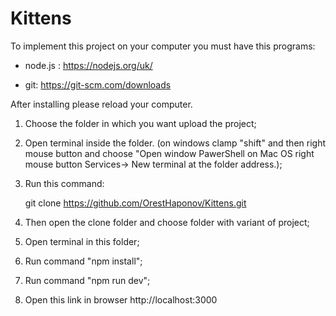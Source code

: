 # Kittens
To implement this project on your computer you must have this programs: 

- node.js : https://nodejs.org/uk/ 

- git: https://git-scm.com/downloads

After installing please reload your computer.

1) Choose the folder in which you want upload the project; 

2) Open terminal inside the folder. (on windows clamp "shift" and then right mouse button and choose "Open window PawerShell on Mac OS right mouse button Services-> New terminal at the folder address.); 

3) Run this command: 

    git clone https://github.com/OrestHaponov/Kittens.git 

4) Then open the clone folder and choose folder with variant of project;

5) Open terminal in this folder; 

6) Run command "npm install"; 

7) Run command "npm run dev";

8) Open this link in browser http://localhost:3000